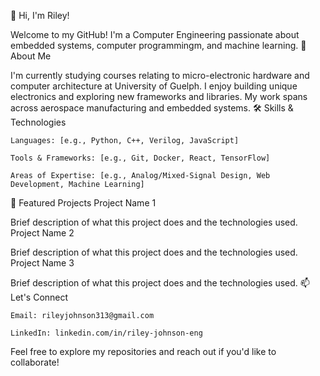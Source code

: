 👋 Hi, I'm Riley!

Welcome to my GitHub! I'm a Computer Engineering passionate about embedded systems, computer programmingm, and machine learning.
🚀 About Me

I'm currently studying courses relating to micro-electronic hardware and computer architecture at University of Guelph. I enjoy building unique electronics and exploring new frameworks and libraries. My work spans across aerospace manufacturing and embedded systems.
🛠️ Skills & Technologies

    Languages: [e.g., Python, C++, Verilog, JavaScript]

    Tools & Frameworks: [e.g., Git, Docker, React, TensorFlow]

    Areas of Expertise: [e.g., Analog/Mixed-Signal Design, Web Development, Machine Learning]

📂 Featured Projects
Project Name 1

Brief description of what this project does and the technologies used.
Project Name 2

Brief description of what this project does and the technologies used.
Project Name 3

Brief description of what this project does and the technologies used.
📫 Let's Connect

    Email: rileyjohnson313@gmail.com

    LinkedIn: linkedin.com/in/riley-johnson-eng

Feel free to explore my repositories and reach out if you'd like to collaborate!
